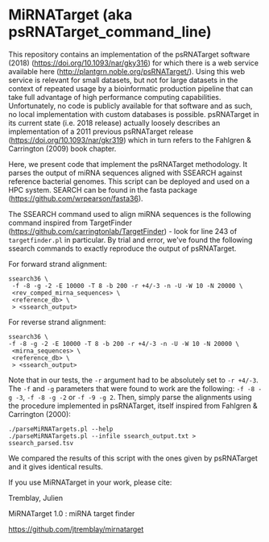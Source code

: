 # MiRNATarget (aka psRNATarget_command_line)

This repository contains an implementation of the psRNATarget software (2018) (https://doi.org/10.1093/nar/gky316) for which there is a web service available here (http://plantgrn.noble.org/psRNATarget/). Using this web service is relevant for small datasets, but not for large datasets in the context of repeated usage by a bioinformatic production pipeline that can take full advantage of high performance computing capabilities. Unfortunately, no code is publicly available for that software and as such, no local implementation with custom databases is possible. psRNATarget in its current state (i.e. 2018 release) actually loosely describes an implementation of a 2011 previous psRNATarget release (https://doi.org/10.1093/nar/gkr319) which in turn refers to the Fahlgren & Carrington (2009) book chapter.  

Here, we present code that implement the psRNATarget methodology. It parses the output of miRNA sequences aligned with SSEARCH against reference bacterial genomes. This script can be deployed and used on a HPC system. SEARCH can be found in the fasta package (https://github.com/wrpearson/fasta36). 

The SSEARCH command used to align miRNA sequences is the following command inspired from TargetFinder (https://github.com/carringtonlab/TargetFinder) - look for line 243 of ```targetfinder.pl``` in particular. By trial and error, we've found the following ssearch commands to exactly reproduce the output of psRNATarget.

For forward strand alignment:
```
ssearch36 \
 -f -8 -g -2 -E 10000 -T 8 -b 200 -r +4/-3 -n -U -W 10 -N 20000 \
 <rev_comped_mirna_sequences> \
 <reference_db> \
 > <ssearch_output>
```

For reverse strand alignment:
```
ssearch36 \
-f -8 -g -2 -E 10000 -T 8 -b 200 -r +4/-3 -n -U -W 10 -N 20000 \
 <mirna_sequences> \
 <reference_db> \
 > <ssearch_output>
```
Note that in our tests, the ```-r``` argument had to be absolutely set to ```-r +4/-3```. The ```-f``` and ```-g``` parameters that were found to work are the following:
```-f -8 -g -3```, ```-f -8 -g -2``` or ```-f -9 -g 2```.
Then, simply parse the alignments using the procedure implemented in psRNATarget, itself inspired from Fahlgren & Carrington (2000):
```
./parseMiRNATargets.pl --help
./parseMiRNATargets.pl --infile ssearch_output.txt > ssearch_parsed.tsv
```
We compared the results of this script with the ones given by psRNATarget and it gives identical results. 

If you use MiRNATarget in your work, please cite:

Tremblay, Julien

MiRNATarget 1.0 : miRNA target finder

https://github.com/jtremblay/mirnatarget

